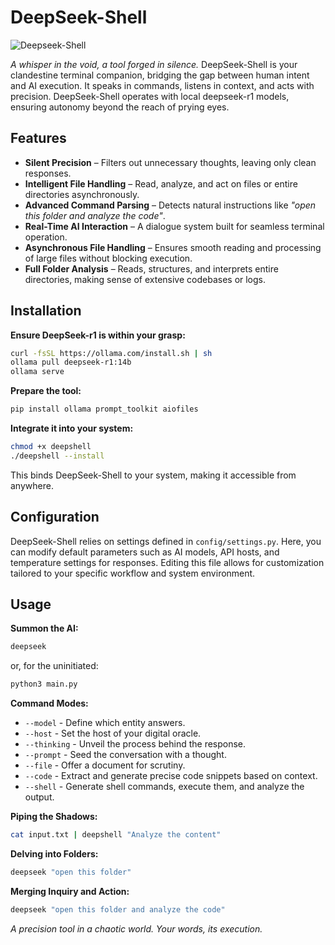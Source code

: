 # DeepSeek-Shell

![Deepseek-Shell](https://github.com/catoni0/deepseek_shell/blob/main/LOGO.png)

_A whisper in the void, a tool forged in silence._ DeepSeek-Shell is your clandestine terminal companion, bridging the gap between human intent and AI execution. It speaks in commands, listens in context, and acts with precision. DeepSeek-Shell operates with local deepseek-r1 models, ensuring autonomy beyond the reach of prying eyes.

## Features

- **Silent Precision** – Filters out unnecessary thoughts, leaving only clean responses.
- **Intelligent File Handling** – Read, analyze, and act on files or entire directories asynchronously.
- **Advanced Command Parsing** – Detects natural instructions like _"open this folder and analyze the code"_.
- **Real-Time AI Interaction** – A dialogue system built for seamless terminal operation.
- **Asynchronous File Handling** – Ensures smooth reading and processing of large files without blocking execution.
- **Full Folder Analysis** – Reads, structures, and interprets entire directories, making sense of extensive codebases or logs.

## Installation

**Ensure DeepSeek-r1 is within your grasp:**

```sh
curl -fsSL https://ollama.com/install.sh | sh
ollama pull deepseek-r1:14b
ollama serve
```

**Prepare the tool:**

```sh
pip install ollama prompt_toolkit aiofiles
```

**Integrate it into your system:**

```sh
chmod +x deepshell
./deepshell --install
```

This binds DeepSeek-Shell to your system, making it accessible from anywhere.

## Configuration

DeepSeek-Shell relies on settings defined in `config/settings.py`. Here, you can modify default parameters such as AI models, API hosts, and temperature settings for responses. Editing this file allows for customization tailored to your specific workflow and system environment.

## Usage

**Summon the AI:**

```sh
deepseek
```

or, for the uninitiated:

```sh
python3 main.py
```

**Command Modes:**

- `--model` - Define which entity answers.
- `--host` - Set the host of your digital oracle.
- `--thinking` - Unveil the process behind the response.
- `--prompt` - Seed the conversation with a thought.
- `--file` - Offer a document for scrutiny.
- `--code` - Extract and generate precise code snippets based on context.
- `--shell` - Generate shell commands, execute them, and analyze the output.

**Piping the Shadows:**

```sh
cat input.txt | deepshell "Analyze the content"
```

**Delving into Folders:**

```sh
deepseek "open this folder"
```

**Merging Inquiry and Action:**

```sh
deepseek "open this folder and analyze the code"
```

_A precision tool in a chaotic world. Your words, its execution._
